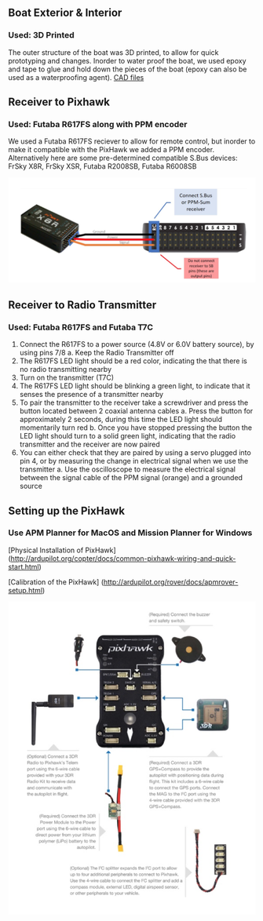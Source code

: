 ## **Boat Exterior & Interior**
### __Used: 3D Printed__

The outer structure of the boat was 3D printed, to allow for quick prototyping and changes. Inorder to water proof the boat, 
we used epoxy and tape to glue and hold down the pieces of the boat (epoxy can also be used as a waterproofing agent).
[CAD files](https://www.dropbox.com/sh/irfmggc8k5queg0/AACh7eVSw1JcP0g08k7TlmTpa?dl=0)


## **Receiver to Pixhawk**
### __Used: Futaba R617FS along with PPM encoder__

We used a Futaba R617FS reciever to allow for remote control, but inorder to make it compatible with the PixHawk we added a PPM
encoder. Alternatively here are some pre-determined compatible S.Bus devices: FrSky X8R, FrSky XSR, Futaba R2008SB, 
Futaba R6008SB

<img src="\Images\Screen Shot 2018-06-07 at 1.55.16 PM.png">


## **Receiver to Radio Transmitter**
### __Used: Futaba R617FS and Futaba T7C__

1.	Connect the R617FS to a power source (4.8V or 6.0V battery source), by using pins 7/8
    a.	Keep the Radio Transmitter off
2.	The R617FS LED light should be a red color, indicating the that there is no radio transmitting nearby
3.	Turn on the transmitter (T7C)
4.	The R617FS LED light should be blinking a green light, to indicate that it senses the presence of a transmitter nearby
5.	To pair the transmitter to the receiver take a screwdriver and press the button located between 2 coaxial antenna cables
    a.	Press the button for approximately 2 seconds, during this time the LED light should momentarily turn red
    b.	Once you have stopped pressing the button the LED light should turn to a solid green light, indicating that the radio transmitter and the receiver are now paired
6.	You can either check that they are paired by using a servo plugged into pin 4, or by measuring the change in electrical signal when we use the transmitter
    a.	Use the oscilloscope to measure the electrical signal between the signal cable of the PPM signal (orange) and a grounded source 


## **Setting up the PixHawk**
### __Use APM Planner for MacOS and Mission Planner for Windows__

[Physical Installation of PixHawk] (http://ardupilot.org/copter/docs/common-pixhawk-wiring-and-quick-start.html)

[Calibration of the PixHawk] (http://ardupilot.org/rover/docs/apmrover-setup.html)

<img src="\Images\Screen Shot 2018-06-07 at 1.55.09 PM.png">


